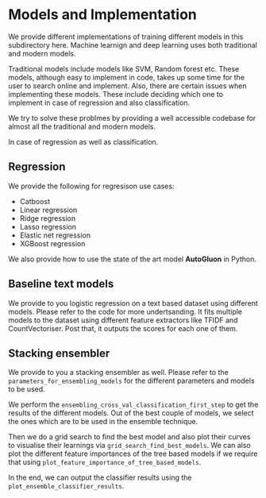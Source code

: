 # Models and Implementation

We provide different implementations of training different models in this subdirectory here.
Machine learnign and deep learning uses both traditional and modern models.

Traditional models include models like SVM, Random forest etc. These models, although
easy to implement in code, takes up some time for the user to search online and implement.
Also, there are certain issues when implementing these models. These include deciding
which one to implement in case of regression and also classification.

We try to solve these problmes by providing a well accessible codebase for almost all the
traditional and modern models.

In case of regression as well as classification.

## Regression

We provide the following for regresison use cases:
* Catboost 
* Linear regression
* Ridge regression
* Lasso regression
* Elastic net regression
* XGBoost regression

We also provide how to use the state of the art model **AutoGluon** in Python.

## Baseline text models

We provide to you logistic regression on a text based dataset using different models.
Please refer to the code for more undertsanding. It fits multiple models to the dataset using 
different feature extractors like TFIDF and CountVectoriser. Post that, it outputs the scores for each 
one of them.

## Stacking ensembler

We provide to you a stacking ensembler as well. Please refer to the ```parameters_for_ensembling_models```
for the different parameters and models to be used. 

We perform the ```ensembling_cross_val_classification_first_step``` to get the results
of the different models. Out of the best couple of models, we select the ones which are to be used
in the ensemble technique. 

Then we do a grid search to find the best model and also plot their curves to visualise their
learnings via ```grid_search_find_best_models```. We can also plot the different feature importances 
of the tree based models if we require that using ```plot_feature_importance_of_tree_based_models```.

In the end, we can output the classifier results using the ```plot_ensemble_classifier_results```.